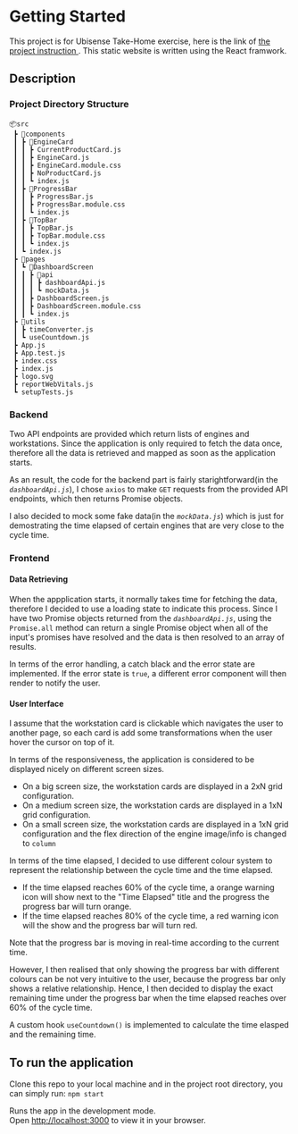 # Getting Started

This project is for Ubisense Take-Home exercise, here is the link of [the project instruction ](https://dev.azure.com/Ubisense-RTLS/Training/_git/ubisense-takehome-exercise?path=/README.md&version=GBmain&_a=preview). This static website is written using the React framwork.

## Description

### Project Directory Structure
```
📦src
 ┣ 📂components
 ┃ ┣ 📂EngineCard
 ┃ ┃ ┣ CurrentProductCard.js
 ┃ ┃ ┣ EngineCard.js
 ┃ ┃ ┣ EngineCard.module.css
 ┃ ┃ ┣ NoProductCard.js
 ┃ ┃ ┗ index.js
 ┃ ┣ 📂ProgressBar
 ┃ ┃ ┣ ProgressBar.js
 ┃ ┃ ┣ ProgressBar.module.css
 ┃ ┃ ┗ index.js
 ┃ ┣ 📂TopBar
 ┃ ┃ ┣ TopBar.js
 ┃ ┃ ┣ TopBar.module.css
 ┃ ┃ ┗ index.js
 ┃ ┗ index.js
 ┣ 📂pages
 ┃ ┗ 📂DashboardScreen
 ┃ ┃ ┣ 📂api
 ┃ ┃ ┃ ┣ dashboardApi.js
 ┃ ┃ ┃ ┗ mockData.js
 ┃ ┃ ┣ DashboardScreen.js
 ┃ ┃ ┣ DashboardScreen.module.css
 ┃ ┃ ┗ index.js
 ┣ 📂utils
 ┃ ┣ timeConverter.js
 ┃ ┗ useCountdown.js
 ┣ App.js
 ┣ App.test.js
 ┣ index.css
 ┣ index.js
 ┣ logo.svg
 ┣ reportWebVitals.js
 ┗ setupTests.js
 ```

### **Backend**

Two API endpoints are provided which return lists of engines and workstations. Since the application is only required to fetch the data once, therefore all the data is retrieved and mapped as soon as the application starts.

As an result, the code for the backend part is fairly starightforward(in the *`dashboardApi.js`*), I chose `axios` to make `GET` requests from the provided API endpoints, which then returns Promise objects.

I also decided to mock some fake data(in the *`mockData.js`*) which is just for demostrating the time elapsed of certain engines that are very close to the cycle time.
### **Frontend**
#### **Data Retrieving**
When the appplication starts, it normally takes time for fetching the data, therefore I decided to use a loading state to indicate this process. Since I have two Promise objects returned from the *`dashboardApi.js`*, using the `Promise.all` method can return a single Promise object when all of the input's promises have resolved and the data is then resolved to an array of results.

In terms of the error handling, a catch black and the error state are implemented. If the error state is `true`, a different error component will then render to notify the user.

#### **User Interface**
I assume that the workstation card is clickable which navigates the user to another page, so each card is add some transformations when the user hover the cursor on top of it.

In terms of the responsiveness, the application is considered to be displayed nicely on different screen sizes. 
- On a big screen size, the workstation cards are displayed in a 2xN grid configuration.
- On a medium screen size, the workstation cards are displayed in a 1xN grid configuration.
- On a small screen size, the workstation cards are displayed in a 1xN grid configuration and the flex direction of the engine image/info is changed to `column`

In terms of the time elapsed, I decided to use different colour system to represent the relationship between the cycle time and the time elapsed. 
- If the time elapsed reaches 60% of the cycle time, a orange warning icon will show next to the "Time Elapsed" title and the progress the progress bar will turn orange.
- If the time elapsed reaches 80% of the cycle time, a red warning icon will the show and the progress bar will turn red.

Note that the progress bar is moving in real-time according to the current time.
  
However, I then realised that only showing the progress bar with different colours can be not very intuitive to the user, because the progress bar only shows a relative relationship. Hence, I then decided to display the exact remaining time under the progress bar when the time elapsed reaches over 60% of the cycle time.

 A custom hook `useCountdown()` is implemented to calculate the time elasped and the remaining time.

## To run the application 
Clone this repo to your local machine and in the project root directory, you can simply run: ```npm start```

Runs the app in the development mode.\
Open [http://localhost:3000](http://localhost:3000) to view it in your browser.


